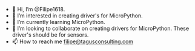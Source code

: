 - 👋 Hi, I’m @Filipe1618.
- 👀 I’m interested in creating driver's for MicroPython.
- 🌱 I’m currently learning MicroPython.
- 💞️ I’m looking to collaborate on creating drivers for MicroPython. These driver's should be for sensors.
- 📫 How to reach me filipe@tagusconsulting.com

<!---
Filipe1618/Filipe1618 is a ✨ special ✨ repository because its `README.md` (this file) appears on your GitHub profile.
You can click the Preview link to take a look at your changes.
--->
